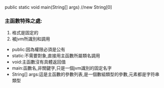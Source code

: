 public static void main(String[] args) //new String[0]

### 主函數特殊之處:
1. 格式是固定的
2. 被jvm所識別和調用
   
- public:因為權限必須是公有
- static:不需要對象,直接用主函數所屬類名調用
- void:主函數沒有具體返回值
- main:函數名,非關鍵字,只是一個jvm識別的固定名字
- String[] args:這是主函數的參數列表,是一個數組類型的參數,元素都是字符串類型